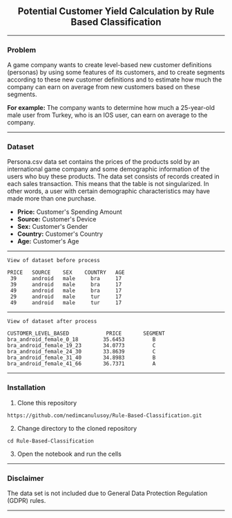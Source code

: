 <center><h2>Potential Customer Yield Calculation by Rule Based Classification</h2></center>

---

### Problem
A game company wants to create level-based new customer definitions (personas) by using some features of
its customers, and to create segments according to these new customer definitions and to estimate how much
the company can earn on average from new customers based on these segments.

**For example:** The company wants to determine how much a 25-year-old male user from Turkey, who is an IOS user, 
can earn on average to the company.

---

### Dataset
Persona.csv data set contains the prices of the products sold by an international game company and some demographic
information of the users who buy these products. The data set consists of records created in each sales transaction.
This means that the table is not singularized. In other words, a user with certain demographic characteristics may
have made more than one purchase.

* **Price:** Customer's Spending Amount
* **Source:** Customer's Device
* **Sex:** Customer's Gender
* **Country:** Customer's Country
* **Age:** Customer's Age

---
`View of dataset before process`

    PRICE   SOURCE    SEX    COUNTRY   AGE
     39     android   male     bra     17
     39     android   male     bra     17
     49     android   male     bra     17
     29     android   male     tur     17
     49     android   male     tur     17

---
`View of dataset after process`

    CUSTOMER_LEVEL_BASED            PRICE       SEGMENT
    bra_android_female_0_18        35.6453         B
    bra_android_female_19_23       34.0773         C
    bra_android_female_24_30       33.8639         C
    bra_android_female_31_40       34.8983         B
    bra_android_female_41_66       36.7371         A
---
### Installation
1. Clone this repository

```
https://github.com/nedimcanulusoy/Rule-Based-Classification.git
```

2. Change directory to the cloned repository

```
cd Rule-Based-Classification
```

3. Open the notebook and run the cells

---

### Disclaimer

The data set is not included due to General Data Protection Regulation (GDPR) rules.

---